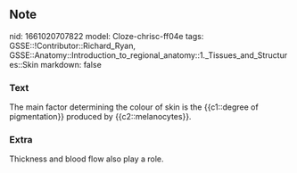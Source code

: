 ## Note
nid: 1661020707822
model: Cloze-chrisc-ff04e
tags: GSSE::!Contributor::Richard_Ryan, GSSE::Anatomy::Introduction_to_regional_anatomy::1._Tissues_and_Structures::Skin
markdown: false

### Text
<div class='toggle'>
  The main factor determining the colour of skin is the
  {{c1::degree of pigmentation}} produced by {{c2::melanocytes}}.
</div>

### Extra
<p id="b79a3949-171f-4dcc-866d-f95604cf56da" class="">Thickness and
blood flow also play a role.
